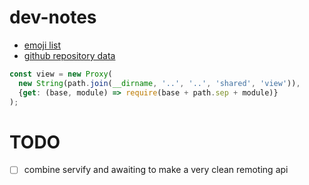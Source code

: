 # dev-notes

- [emoji list](https://github.com/J3QQ4/Full-Emoji-List/blob/master/Emoji.cs)
- [github repository data](https://help.github.com/articles/repository-metadata-on-github-pages/)

```js
const view = new Proxy(
  new String(path.join(__dirname, '..', '..', 'shared', 'view')),
  {get: (base, module) => require(base + path.sep + module)}
);
```

# TODO
- [ ] combine servify and awaiting to make a very clean remoting api
